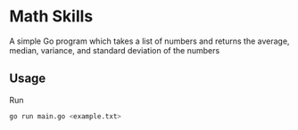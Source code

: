 # Math Skills

A simple Go program which takes a list of numbers and returns the average, median, variance, and standard deviation of the numbers

## Usage

Run
```sh
go run main.go <example.txt>
```
